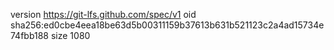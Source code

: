 version https://git-lfs.github.com/spec/v1
oid sha256:ed0cbe4eea18be63d5b00311159b37613b631b521123c2a4ad15734e74fbb188
size 1080
